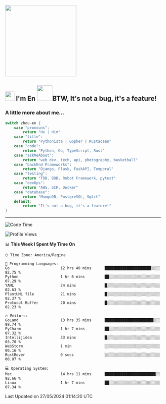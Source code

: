 <img align='center' src="https://media.giphy.com/media/GP1TJJSV4Ys1r64q2A/giphy.gif" width="230">

<h2><img src="https://emojis.slackmojis.com/emojis/images/1531849430/4246/blob-sunglasses.gif?1531849430" width="30"/> I'm En <img src="https://media.giphy.com/media/12oufCB0MyZ1Go/giphy.gif" width="50">BTW, It's not a bug, it's a feature!</h2>


<!-- <img align='right' src="https://media.giphy.com/media/M9gbBd9nbDrOTu1Mqx/giphy.gif" width="230"> -->


### A little more about me... 
<!--
```javascript
const zhou-en = {
    pronouns: "He" | "Him",
    title: "Pythonista" | "Gopher" | "Rustacean",
    code: ["Python", "Go", "Rust", "TypeScript"],
    askMeAbout: ["web dev", "tech", "app dev", "photography"],
    technologies: {
        backEnd: {
            python: ["Django", "Flask", "FaskAPI"],
            go: []
        },
        scraping: ["selenium", "scrapy", "spider"],
        testing: ["Robot Framework"],
        devOps: ["AWS", "Docker", "GCP", "Nginx"],
        databases: ["mongo", "postgresql", "sqlite"],
        misc: ["Firebase", "Heroku"]
    },
    architecture: ["Event Driven Architecture", "Microservices"],
    currentFocus: ["Temporal", "Rust"],
    funFact: "It's not a bug, it's a feature!"
};
```
  -->

```go
switch zhou-en {
    case "pronouns":
        return "He | Him"
    case "title":
        return "Pythonista | Gopher | Rustacean"
    case "code":
        return "Python, Go, TypeScript, Rust"
    case "askMeAbout":
        return "web dev, tech, api, photography, basketball"
    case "backEnd Frameworks":
        return "Django, Flask, FaskAPI, Temporal"
    case "testing":
        return "TDD, BDD, Robot Framework, pytest"
    case "devOps":
        return "AWS, GCP, Docker"
    case "database":
        return "MongoDB, PostgreSQL, Sqlit"
    default:
        return "It's not a bug, it's a feature!"
}
```




---
<!--START_SECTION:waka-->
![Code Time](http://img.shields.io/badge/Code%20Time-1%2C440%20hrs%206%20mins-blue)

![Profile Views](http://img.shields.io/badge/Profile%20Views-0-blue)

📊 **This Week I Spent My Time On** 

```text
🕑︎ Time Zone: America/Regina

💬 Programming Languages: 
Go                       12 hrs 40 mins      █████████████████████░░░░   82.75 % 
Python                   1 hr 6 mins         ██░░░░░░░░░░░░░░░░░░░░░░░   07.29 % 
YAML                     24 mins             █░░░░░░░░░░░░░░░░░░░░░░░░   02.63 % 
PlantUML file            21 mins             █░░░░░░░░░░░░░░░░░░░░░░░░   02.37 % 
Protocol Buffer          20 mins             █░░░░░░░░░░░░░░░░░░░░░░░░   02.23 % 

🔥 Editors: 
GoLand                   13 hrs 35 mins      ██████████████████████░░░   88.74 % 
PyCharm                  1 hr 7 mins         ██░░░░░░░░░░░░░░░░░░░░░░░   07.32 % 
Intellijidea             33 mins             █░░░░░░░░░░░░░░░░░░░░░░░░   03.70 % 
WebStorm                 1 min               ░░░░░░░░░░░░░░░░░░░░░░░░░   00.16 % 
RustRover                0 secs              ░░░░░░░░░░░░░░░░░░░░░░░░░   00.07 % 

💻 Operating System: 
Mac                      14 hrs 11 mins      ███████████████████████░░   92.66 % 
Linux                    1 hr 7 mins         ██░░░░░░░░░░░░░░░░░░░░░░░   07.34 % 
```


 Last Updated on 27/05/2024 01:14:20 UTC
<!--END_SECTION:waka-->
